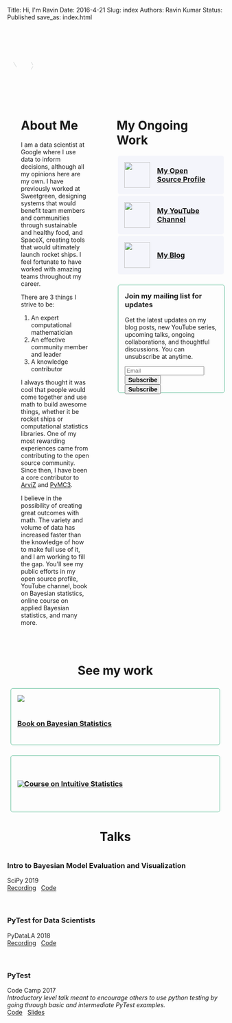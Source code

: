 Title: Hi, I'm Ravin
Date: 2016-4-21 
Slug:  index
Authors: Ravin Kumar
Status: Published
save_as: index.html 

<style type="text/css">
    h1, h2, h3, h4 {
        text-align: center;
    }
    h1:not(.page-title), h2, h3, h4 {
        margin-top: 2.5rem;
    }

    .about-container {
        display: flex;
        flex-wrap: flex-wrap;
    }
    .about-container div.about-box {
        width: 50%;
        padding: 2rem;
    }
    #action-links {
        max-width: 100%;
        margin: 10px auto;
        display: flex;
        flex-wrap: wrap;
        flex-direction: column;
        justify-content: center;
    }
    .action-link, .secondary-box {
        border-radius: 5px;
        margin: 1.5%;
        padding: 15px;
    }
    .action-link, .my-work {
        display: flex;
        flex-direction: row;
    }
    .action-link {
        width: 100%;
        background-color: #f4f5fb;
        -webkit-transition: all 0.15s ease;
        transition: all 0.15s ease;
    }
    .action-link img {
        height: 60px;
        width: 60px;
        margin: auto 0;
    }
    .action-link h3 {
        margin: auto 1rem;
    }  
    .action-link:hover {
        box-shadow: 0 0 10px #ccc;
    }
    .secondary-box {
        border: solid 1px #56bb92;
        min-height: 100px;
        margin-top: 1.5rem;
    }
    .secondary-box img {
        max-height: 80px;
        margin: auto 0;
    }
</style>

<svg viewbox="0 0 100 100" style="opacity:12%;max-width:100px;max-height:100px; margin:40px auto;">
    <style type="text/css">
        path {
            fill: none;
            stroke: #12221D;
            stroke-width: 0.1rem;
            stroke-miterlimit: 10;
            stroke-linecap: round;
        }
        #K-triangle-1,
        #K-triangle-2 {
            stroke-dasharray: 1;
            stroke-dashoffset: 1;
            animation: dash 2s linear forwards;
        }
        #R-triangle-circle {
            stroke-dasharray: 1;
            stroke-dashoffset: 1;
            animation: dash 2.4s linear forwards;           }
        @keyframes dash {
            to {
                stroke-dashoffset: 0;
            }
        }
    </style>
    <g id="R">
        <path id="R-triangle-circle" d="M 15 42.1297 L 43.5792 91.6304 L 15 91.6304 L 15 8.3696 A 32.0984 32.0984 0 0 1 15 72.5664 Z" pathLength="1"/>
    </g>
    <g id="K">
        <path id="K-triangle-1" d="M 56.2434 58.1775 L 85 8.3696 L 56.2434 8.3696 Z" pathLength="1"/>
        <path id="K-triangle-2" d="M 56.2434 42.1297 L 85 91.6304 L 56.2434 91.6304 Z" pathLength="1"/>
    </g>
</svg>


<div class="about-container">
<!-- Left -->
<div class="about-box">
<h1 style="margin-top:0; text-align: left;">About Me</h1>
    <p>I am a data scientist at Google where I use data to inform decisions, although all my opinions here are my own. I have previously worked at Sweetgreen, designing systems that would benefit team members and communities through sustainable and healthy food, and SpaceX, creating tools that would ultimately launch rocket ships. I feel fortunate to have worked with amazing teams throughout my career.</p>
    <p>There are 3 things I strive to be:</p>
    <ol>
        <li>An expert computational mathematician</li>
        <li>An effective community member and leader</li>
        <li>A knowledge contributor</li>
    </ol>
    <p>I always thought it was cool that people would come together and use math to build awesome things, whether it be rocket ships or computational statistics libraries. One of my most rewarding experiences came from contributing to the open source community. Since then, I have been a core contributor to <a href="https://arviz-devs.github.io/arviz/index.html">ArviZ</a> and <a href="https://docs.pymc.io/">PyMC3</a>.</p>
    <p>I believe in the possibility of creating great outcomes with math. The variety and volume of data has increased faster than the knowledge of how to make full use of it, and I am working to fill the gap. You'll see my public efforts in my open source profile, YouTube channel, book on Bayesian statistics, online course on applied Bayesian statistics, and many more.</p>
</div>

<!-- Right -->
<div class="about-box">
<h1 style="margin-top:0; text-align: left;">My Ongoing Work</h1>
<a href="https://github.com/canyon289/canyon289.github.io"><div class="action-link"><img src="{static}/images/about/github.png" /><h3>My Open Source Profile</h3></div></a>
<a href="https://www.youtube.com/channel/UCX78cJQ_6JZVUWw8cj-f0uA/featured"><div class="action-link"><img src="{static}/images/about/youtube.png" /><h3>My YouTube Channel</h3></div></a>
<a href="{static}/blog.html"><div class="action-link"><img src="{static}/images/logo/logo.png" /><h3>My Blog</h3></div></a>
<div class="secondary-box" style="width: 100%;"> 
    <h3 style="margin-top:0;">Join my mailing list for updates</h3>
    <p>Get the latest updates on my blog posts, new YouTube series, upcoming talks, ongoing collaborations, and thoughtful discussions. You can unsubscribe at anytime.</p>
    <form class="ml-block-form" action="https://static.mailerlite.com/webforms/submit/k0j3t8" data-code="k0j3t8" method="post" target="_blank" style="height: 32px;">
    <div class="ml-form-formContent horozintalForm">
    <div class="ml-form-horizontalRow">
    <div class="ml-input-horizontal">
    <div style="width:100%" class="horizontal-fields">
    <div class="ml-field-group ml-field-email ml-validate-email ml-validate-required">
    <input type="email" class="form-control" data-inputmask="" name="fields[email]" placeholder="Email" autocomplete="email" aria-invalid="false">
    </div>
    </div>
    </div>
    <div class="ml-button-horizontal primary">
    <button type="submit" class="primary" style="font-weight: 700; font-size: 14px;">Subscribe</button>
    <button disabled="disabled" style="display:none" type="button" class="loading"> <div class="ml-form-embedSubmitLoad"></div> <span class="sr-only">Loading...</span> </button>
    </div>
    </div>
    </div>
    <input type="hidden" name="ml-submit" value="1" aria-invalid="false">
    <div class="ml-mobileButton-horizontal">
    <button type="submit" class="primary" style="font-weight: 700; font-size: 14px;">Subscribe</button>
    <button disabled="disabled" style="display:none" type="button" class="loading"> <div class="ml-form-embedSubmitLoad"></div> <span class="sr-only">Loading...</span> </button>
    </div>
    <input type="hidden" name="anticsrf" value="true" aria-invalid="false">
    </form>
 </div>
</div>

</div>

# See my work

<a href="https://bayesiancomputationbook.com/welcome.html"><div class="secondary-box my-work">
    <img src="{static}/images/about/book.jpeg" />
    <div class="my-work-text"><h3>Book on Bayesian Statistics</h3></div>
</div></a>
<a href="https://www.intuitivebayes.com/"><div class="secondary-box my-work">
    <img src="{static}/images/about/course.png" />
    <div class="my-work-text"><h3>Course on Intuitive Statistics</h3></div>
</div></a>


<style> h3 {text-align: left} </style>

# Talks

### Intro to Bayesian Model Evaluation and Visualization
SciPy 2019  
[Recording](https://www.youtube.com/watch?v=bmWMdVQlzIA&E)
&nbsp;
[Code](https://github.com/canyon289/bayesian-model-evaluation)  
<br>

### PyTest for Data Scientists
PyDataLA 2018  
[Recording](https://www.youtube.com/watch?v=dY1nNtDTruE)
&nbsp;
[Code](https://github.com/canyon289/PyTestforDataSciencePyDataLA)  
<br>

### PyTest
Code Camp 2017  
_Introductory level talk meant to encourage others to use python testing by going through basic and intermediate PyTest examples._  
[Code](https://github.com/canyon289/CodeCampPytest)
&nbsp;
[Slides](https://docs.google.com/presentation/d/11A742qhUaQdtwL3IaXQGzT3lB9PfRTXOIN4SpgSbwxo/edit#slide=id.p)  
<br>

